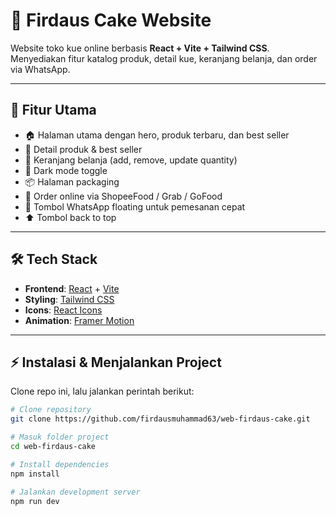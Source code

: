 # 🍰 Firdaus Cake Website

Website toko kue online berbasis **React + Vite + Tailwind CSS**.  
Menyediakan fitur katalog produk, detail kue, keranjang belanja, dan order via WhatsApp.

---

## 🚀 Fitur Utama
- 🏠 Halaman utama dengan hero, produk terbaru, dan best seller
- 🎂 Detail produk & best seller
- 🛒 Keranjang belanja (add, remove, update quantity)
- 🌙 Dark mode toggle
- 📦 Halaman packaging
- 📲 Order online via ShopeeFood / Grab / GoFood
- 💬 Tombol WhatsApp floating untuk pemesanan cepat
- ⬆️ Tombol back to top

---

## 🛠️ Tech Stack
- **Frontend**: [React](https://react.dev/) + [Vite](https://vitejs.dev/)
- **Styling**: [Tailwind CSS](https://tailwindcss.com/)
- **Icons**: [React Icons](https://react-icons.github.io/react-icons/)
- **Animation**: [Framer Motion](https://www.framer.com/motion/)

---

## ⚡ Instalasi & Menjalankan Project
Clone repo ini, lalu jalankan perintah berikut:

```bash
# Clone repository
git clone https://github.com/firdausmuhammad63/web-firdaus-cake.git

# Masuk folder project
cd web-firdaus-cake

# Install dependencies
npm install

# Jalankan development server
npm run dev
